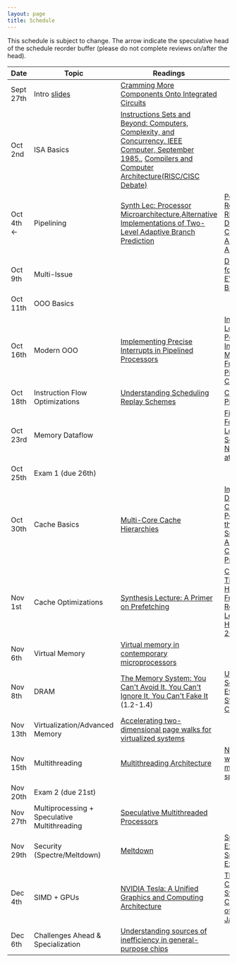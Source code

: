 ```yaml
---
layout: page
title: Schedule
---
```


This schedule is subject to change.  The arrow indicate the speculative head of the schedule reorder buffer (please do not complete reviews on/after the head).


| Date                 | Topic                                        | Readings                                                                                                                                                                        | Review                                                                                                                            |
|----------------------|----------------------------------------------|---------------------------------------------------------------------------------------------------------------------------------------------------------------------------------|-----------------------------------------------------------------------------------------------------------------------------------|
| Sept 27th            | Intro [slides][lec1]                                   | [Cramming More Components Onto Integrated Circuits][moore65]                                                                                                                    |                                                                                                                                   |
| Oct 2nd              | ISA Basics                                   | [Instructions Sets and Beyond: Computers, Complexity, and Concurrency. IEEE Computer, September 1985.][isas85], [Compilers and Computer Architecture(RISC/CISC Debate)][wulf81] |                                                                                                                                   |
| Oct 4th $\leftarrow$ | Pipelining                                   | [Synth Lec: Processor Microarchitecture][synth-proc-micro],[Alternative Implementations of Two-Level Adaptive Branch Prediction][two-level-bp]                                  | [Power Struggles: Revisiting the RISC vs. CISC Debate on Contemporary ARM and x86 Architectures][power-struggles]                 |
| Oct 9th              | Multi-Issue                                  |                                                                                                                                                                                 | [Design Tradeoffs for the Alpha EV8 Conditional Branch Predictor][seznec_alphaev8]                                                |
| Oct 11th             | OOO Basics                                   |                                                                                                                                                                                 |                                                                                                                                   |
| Oct 16th             | Modern OOO                                   | [Implementing Precise Interrupts in Pipelined Processors][smith-precise]                                                                                                        | [Instruction Issue Logic for High-Performance, Interruptible, Multiple Functional Unit, Pipelined Computers][sohi-issue]          |
| Oct 18th             | Instruction Flow Optimizations               | [Understanding Scheduling Replay Schemes][spec-sched-replay]                                                                                                                    | [Continual Flow Pipelines][cfp]                                                                                                   |
| Oct 23rd             | Memory Dataflow                              |                                                                                                                                                                                 | [Fire-and-Forget: Load/Store Scheduling with No Store Queue at All][fnf]                                                          |
| Oct 25th             | Exam 1 (due 26th)                            |                                                                                                                                                                                 |                                                                                                                                   |
| Oct 30th             | Cache Basics                                 | [Multi-Core Cache Hierarchies][synth-cache]                                                                                                                                     | [Improving Direct-Mapped Cache Performance by the Addition of a Small Fully-Associative Cache and Prefetch Buffers][victim-cache] |
| Nov 1st              | Cache Optimizations                          | [Synthesis Lecture: A Primer on Prefetching][synth-prefetch]                                                                                                                    | [Criticality Aware Tiered Cache Hierarchy: A Fundamental Relook at Multi-Level Cache Hierarchies(ISCA 2018)][crit-aware-cache]    |
| Nov 6th              | Virtual Memory                               | [Virtual memory in contemporary microprocessors][vmem]                                                                                                                          |                                                                                                                                   |
| Nov 8th              | DRAM                                         | [The Memory System: You Can't Avoid It, You Can't Ignore It, You Can't Fake It][synth-dram] (1.2-1.4)                                                                           | [Unison Cache: A Scalable and Effective Die-Stacked DRAM Cache][dram-cache]                                                       |
| Nov 13th             | Virtualization/Advanced Memory               | [Accelerating two-dimensional page walks for virtualized systems][2d-virt-page]                                                                                                 |                                                                                                                                   |
| Nov 15th             | Multithreading                               | [Multithreading Architecture][synth-multi]                                                                                                                                      | [Niagara: A 32-way multithreaded sparc processor][niagara]                                                                        |
| Nov 20th             | Exam 2 (due 21st)                            |                                                                                                                                                                                 |                                                                                                                                   |
| Nov 27th             | Multiprocessing + Speculative Multithreading | [Speculative Multithreaded Processors][spec-multi]                                                                                                                              |                                                                                                                                   |
| Nov 29th             | Security (Spectre/Meltdown)                  | [Meltdown][meltdown]                                                                                                                                                            | [Spectre Attacks: Exploiting Speculative Execution][spectre]                                                                      |
| Dec 4th              | SIMD + GPUs                                  | [NVIDIA Tesla: A Unified Graphics and Computing Architecture][tesla]                                                                                                            | [The Cray-1 Computer System, Communications of the ACM, January 1978][cray1]                                                      |
| Dec 6th              | Challenges Ahead & Specialization            | [Understanding sources of inefficiency in general-purpose chips][gen-purp-innef]                                                                                                |                                                                                                                                   |
[lec1]: http://web.cs.ucla.edu/~tjn/restricted/01-intro.pdf
[sohi-issue]: https://dl.acm.org/citation.cfm?id=78592
[fnf]: https://dl.acm.org/citation.cfm?id=1194844
[perceptron-bp]: https://www.cs.utexas.edu/~lin/papers/hpca01.pdf
[mipsr10k]: http://ieeexplore.ieee.org/document/491460/
[wavescalar]: http://wavescalar.cs.washington.edu/wavescalar.pdf
[two-level-bp]:https://dl.acm.org/citation.cfm?id=139709
[elm]: https://ieeexplore.ieee.org/stamp/stamp.jsp?tp=&arnumber=4563875
[prefetch-tax]: http://ieeexplore.ieee.org/stamp/stamp.jsp?arnumber=1261824
[wulf81]: http://www.eecg.toronto.edu/~moshovos/ACA06/readings/wulf-compilers-and-architecture.pdf
[risc-throwdown]: http://citeseerx.ist.psu.edu/viewdoc/download?doi=10.1.1.111.1776&rep=rep1&type=pdf
[predication]: http://web.eecs.umich.edu/~mahlke/papers/1995/mahlke_isca95.pdf
[cfp]: https://dl.acm.org/citation.cfm?id=1024407
[mudge-power]: https://ieeexplore.ieee.org/document/917539/
[selective-cache]: https://dl.acm.org/citation.cfm?id=320119
[victim-rep]: https://ieeexplore.ieee.org/stamp/stamp.jsp?tp=&arnumber=1431568
[seznec_alphaev8]: https://dl.acm.org/citation.cfm?id=545249
[ia64]:https://ieeexplore.ieee.org/document/877947
[smith-precise]: https://ieeexplore.ieee.org/stamp/stamp.jsp?arnumber=4607
[spec-sched-replay]: http://citeseerx.ist.psu.edu/viewdoc/summary?doi=10.1.1.65.8819
[victim-cache]: https://dl.acm.org/citation.cfm?id=325162
[moore65]: https://www.cs.utexas.edu/~fussell/courses/cs352h/papers/moore.pdf
[isas85]: http://ieeexplore.ieee.org/document/1663000/?reload=true&arnumber=1663000
[power-struggles]: https://research.cs.wisc.edu/vertical/papers/2013/hpca13-isa-power-struggles.pdf
[vmem]: https://ieeexplore.ieee.org/document/710872?arnumber=710872
[synth-proc-micro]: https://www.morganclaypool.com/doi/pdf/10.2200/S00309ED1V01Y201011CAC012
[synth-prefetch]: https://www.morganclaypool.com/doi/pdf/10.2200/S00581ED1V01Y201405CAC028
[synth-dram]: https://www.morganclaypool.com/doi/abs/10.2200/S00201ED1V01Y200907CAC007
[synth-multi]: https://www.morganclaypool.com/doi/abs/10.2200/S00458ED1V01Y201212CAC021
[synth-cache]: https://www.morganclaypool.com/doi/abs/10.2200/S00365ED1V01Y201105CAC017
[niagara]: http://www-hydra.stanford.edu/publications/ieeemicro_niagara.pdf
[crit-aware-cache]: https://ieeexplore.ieee.org/document/8416821
[spectre]: https://spectreattack.com/spectre.pdf
[meltdown]: https://meltdownattack.com/meltdown.pdf
[tesla]: https://ieeexplore.ieee.org/abstract/document/4523358
[cray1]: http://portal.acm.org/citation.cfm?doid=359327.359336
[gen-purp-innef]: https://dl.acm.org/citation.cfm?id=1815968
[2d-virt-page]: https://dl.acm.org/citation.cfm?id=1346286
[spec-multi]:https://ieeexplore.ieee.org/stamp/stamp.jsp?tp=&arnumber=917542
[dram-cache]: https://ieeexplore.ieee.org/stamp/stamp.jsp?tp=&arnumber=7011375
